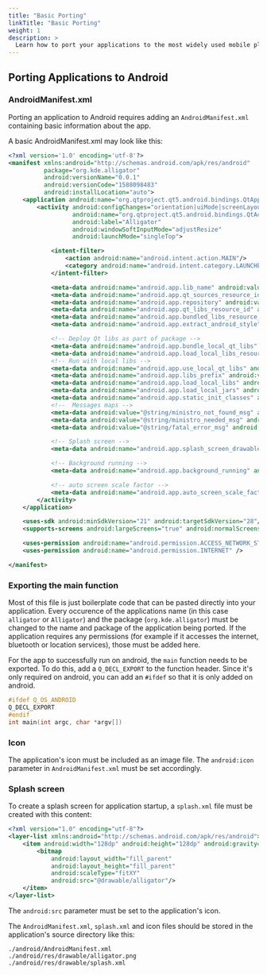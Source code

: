 ```yaml
---
title: "Basic Porting"
linkTitle: "Basic Porting"
weight: 1
description: >
  Learn how to port your applications to the most widely used mobile platform
---
```


## Porting Applications to Android

### AndroidManifest.xml

Porting an application to Android requires adding an ```AndroidManifest.xml``` containing basic information about the app.

A basic AndroidManifest.xml may look like this:

```xml
<?xml version='1.0' encoding='utf-8'?>
<manifest xmlns:android="http://schemas.android.com/apk/res/android"
          package="org.kde.alligator"
          android:versionName="0.0.1"
          android:versionCode="1588098483"
          android:installLocation="auto">
    <application android:name="org.qtproject.qt5.android.bindings.QtApplication" android:label="Alligator" android:icon="@drawable/alligator">
        <activity android:configChanges="orientation|uiMode|screenLayout|screenSize|smallestScreenSize|layoutDirection|locale|fontScale|keyboard|keyboardHidden|navigation"
                  android:name="org.qtproject.qt5.android.bindings.QtActivity"
                  android:label="Alligator"
                  android:windowSoftInputMode="adjustResize"
                  android:launchMode="singleTop">

            <intent-filter>
                <action android:name="android.intent.action.MAIN"/>
                <category android:name="android.intent.category.LAUNCHER"/>
            </intent-filter>

            <meta-data android:name="android.app.lib_name" android:value="alligator"/>
            <meta-data android:name="android.app.qt_sources_resource_id" android:resource="@array/qt_sources"/>
            <meta-data android:name="android.app.repository" android:value="default"/>
            <meta-data android:name="android.app.qt_libs_resource_id" android:resource="@array/qt_libs"/>
            <meta-data android:name="android.app.bundled_libs_resource_id" android:resource="@array/bundled_libs"/>
            <meta-data android:name="android.app.extract_android_style" android:value="minimal"/>

            <!-- Deploy Qt libs as part of package -->
            <meta-data android:name="android.app.bundle_local_qt_libs" android:value="-- %%BUNDLE_LOCAL_QT_LIBS%% --"/>
            <meta-data android:name="android.app.load_local_libs_resource_id" android:resource="@array/load_local_libs"/>
            <!-- Run with local libs -->
            <meta-data android:name="android.app.use_local_qt_libs" android:value="-- %%USE_LOCAL_QT_LIBS%% --"/>
            <meta-data android:name="android.app.libs_prefix" android:value="/data/local/tmp/qt/"/>
            <meta-data android:name="android.app.load_local_libs" android:value="-- %%INSERT_LOCAL_LIBS%% --"/>
            <meta-data android:name="android.app.load_local_jars" android:value="-- %%INSERT_LOCAL_JARS%% --"/>
            <meta-data android:name="android.app.static_init_classes" android:value="-- %%INSERT_INIT_CLASSES%% --"/>
            <!--  Messages maps -->
            <meta-data android:value="@string/ministro_not_found_msg" android:name="android.app.ministro_not_found_msg"/>
            <meta-data android:value="@string/ministro_needed_msg" android:name="android.app.ministro_needed_msg"/>
            <meta-data android:value="@string/fatal_error_msg" android:name="android.app.fatal_error_msg"/>

            <!-- Splash screen -->
            <meta-data android:name="android.app.splash_screen_drawable" android:resource="@drawable/splash"/>

            <!-- Background running -->
            <meta-data android:name="android.app.background_running" android:value="false"/>

            <!-- auto screen scale factor -->
            <meta-data android:name="android.app.auto_screen_scale_factor" android:value="true"/>
        </activity>
    </application>

    <uses-sdk android:minSdkVersion="21" android:targetSdkVersion="28"/>
    <supports-screens android:largeScreens="true" android:normalScreens="true" android:anyDensity="true" android:smallScreens="true"/>

    <uses-permission android:name="android.permission.ACCESS_NETWORK_STATE" />
    <uses-permission android:name="android.permission.INTERNET" />

</manifest>
```

### Exporting the main function

Most of this file is just boilerplate code that can be pasted directly into your application. Every occurence of the applications name (in this case `alligator` or `Alligator`) and the package (`org.kde.alligator`) must be changed to the name and package of the application being ported. If the application requires any permissions (for example if it accesses the internet, bluetooth or location services), those must be added here.

For the app to successfully run on android, the `main` function needs to be exported. To do this, add a `Q_DECL_EXPORT` to the function header. Since it's only required on android, you can add an `#ifdef` so that it is only added on android.

```cpp
#ifdef Q_OS_ANDROID
Q_DECL_EXPORT
#endif
int main(int argc, char *argv[])
```

### Icon

The application's icon must be included as an image file. The ```android:icon``` parameter in ```AndroidManifest.xml``` must be set accordingly.

### Splash screen

To create a splash screen for application startup, a ```splash.xml``` file must be created with this content:

```xml
<?xml version="1.0" encoding="utf-8"?>
<layer-list xmlns:android="http://schemas.android.com/apk/res/android">
    <item android:width="128dp" android:height="128dp" android:gravity="center">
        <bitmap
            android:layout_width="fill_parent"
            android:layout_height="fill_parent"
            android:scaleType="fitXY"
            android:src="@drawable/alligator"/>
    </item>
</layer-list>
```

The ```android:src``` parameter must be set to the application's icon.


The `AndroidManifest.xml`, `splash.xml` and icon files should be stored in the application's source directory like this:

```
./android/AndroidManifest.xml
./android/res/drawable/alligator.png
./android/res/drawable/splash.xml
```
